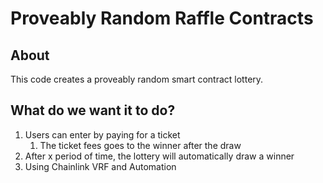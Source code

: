 # Proveably Random Raffle Contracts

## About

This code creates a proveably random smart contract lottery.

## What do we want it to do?

1. Users can enter by paying for a ticket
     1. The ticket fees goes to the winner after the draw
2. After x period of time, the lottery will automatically draw a winner
3. Using Chainlink VRF and Automation
